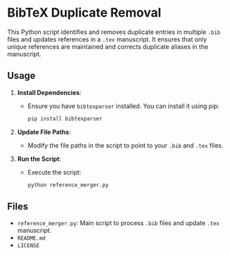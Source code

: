 # BibTeX Duplicate Removal

This Python script identifies and removes duplicate entries in multiple `.bib` files and updates references in a `.tex` manuscript. It ensures that only unique references are maintained and corrects duplicate aliases in the manuscript.

## Usage

1. **Install Dependencies**:
   - Ensure you have `bibtexparser` installed. You can install it using pip:
     ```bash
     pip install bibtexparser
     ```

2. **Update File Paths**:
   - Modify the file paths in the script to point to your `.bib` and `.tex` files.

3. **Run the Script**:
   - Execute the script:
     ```bash
     python reference_merger.py
     ```

## Files

- `reference_merger.py`: Main script to process `.bib` files and update `.tex` manuscript.
- `README.md`
- `LICENSE`



